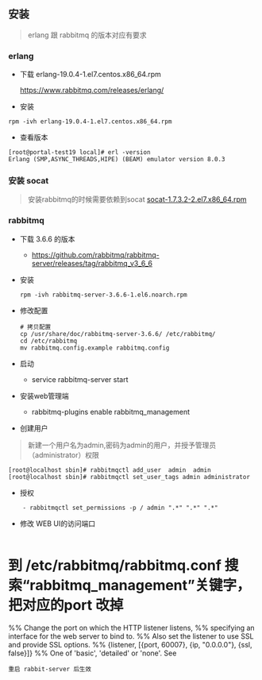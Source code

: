 
## 安装
> erlang 跟 rabbitmq 的版本对应有要求

### erlang
- 下载 erlang-19.0.4-1.el7.centos.x86_64.rpm
    
    https://www.rabbitmq.com/releases/erlang/
    
- 安装

```
rpm -ivh erlang-19.0.4-1.el7.centos.x86_64.rpm 
```
- 查看版本

```
[root@portal-test19 local]# erl -version
Erlang (SMP,ASYNC_THREADS,HIPE) (BEAM) emulator version 8.0.3

```
### 安装 socat
> 安装rabbitmq的时候需要依赖到socat  [socat-1.7.3.2-2.el7.x86_64.rpm](https://centos.pkgs.org/7/centos-x86_64/socat-1.7.3.2-2.el7.x86_64.rpm.html)

### rabbitmq
- 下载 3.6.6 的版本
    - https://github.com/rabbitmq/rabbitmq-server/releases/tag/rabbitmq_v3_6_6
- 安装
    ```
    rpm -ivh rabbitmq-server-3.6.6-1.el6.noarch.rpm 
    ```
- 修改配置
    ```
    # 拷贝配置
    cp /usr/share/doc/rabbitmq-server-3.6.6/ /etc/rabbitmq/
    cd /etc/rabbitmq
    mv rabbitmq.config.example rabbitmq.config
    ```
- 启动
    - service rabbitmq-server start
- 安装web管理端
    - rabbitmq-plugins enable rabbitmq_management

- 创建用户
> 新建一个用户名为admin,密码为admin的用户，并授予管理员（administrator）权限

```
[root@localhost sbin]# rabbitmqctl add_user  admin  admin
[root@localhost sbin]# rabbitmqctl set_user_tags admin administrator
```

- 授权

```
    - rabbitmqctl set_permissions -p / admin ".*" ".*" ".*"
```

- 修改 WEB UI的访问端口

```

```
# 到 /etc/rabbitmq/rabbitmq.conf 搜索“rabbitmq_management”关键字，把对应的port 改掉

%% Change the port on which the HTTP listener listens,
   %% specifying an interface for the web server to bind to.
   %% Also set the listener to use SSL and provide SSL options.
   %%
   {listener, [{port,     60007},
               {ip,       "0.0.0.0"},
               {ssl,      false}]}
   %% One of 'basic', 'detailed' or 'none'. See

```
重启 rabbit-server 后生效


